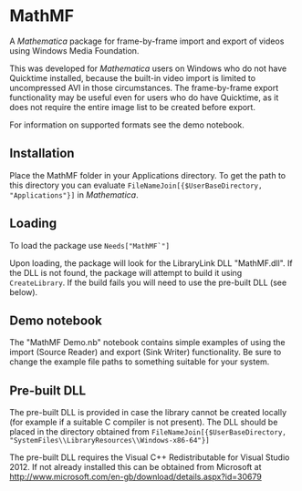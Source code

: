 MathMF
======

A *Mathematica* package for frame-by-frame import and export of videos using Windows Media Foundation.

This was developed for *Mathematica* users on Windows who do not have Quicktime installed, because the built-in video import is limited to uncompressed AVI in those circumstances. The frame-by-frame export functionality may be useful even for users who do have Quicktime, as it does not require the entire image list to be created before export.

For information on supported formats see the demo notebook.


Installation
------------

Place the MathMF folder in your Applications directory. To get the path to this directory you can evaluate `FileNameJoin[{$UserBaseDirectory, "Applications"}]` in *Mathematica*.


Loading
-------

To load the package use ``Needs["MathMF`"]``

Upon loading, the package will look for the LibraryLink DLL "MathMF.dll".
If the DLL is not found, the package will attempt to build it using `CreateLibrary`.
If the build fails you will need to use the pre-built DLL (see below).


Demo notebook
-------------

The "MathMF Demo.nb" notebook contains simple examples of using the import (Source Reader) and export (Sink Writer) functionality. Be sure to change the example file paths to something suitable for your system.


Pre-built DLL
-------------

The pre-built DLL is provided in case the library cannot be created locally (for example if a suitable C compiler is not present). The DLL should be placed in the directory obtained from `FileNameJoin[{$UserBaseDirectory, "SystemFiles\\LibraryResources\\Windows-x86-64"}]`

The pre-built DLL requires the Visual C++ Redistributable for Visual Studio 2012. If not already installed this can be obtained from Microsoft at http://www.microsoft.com/en-gb/download/details.aspx?id=30679


